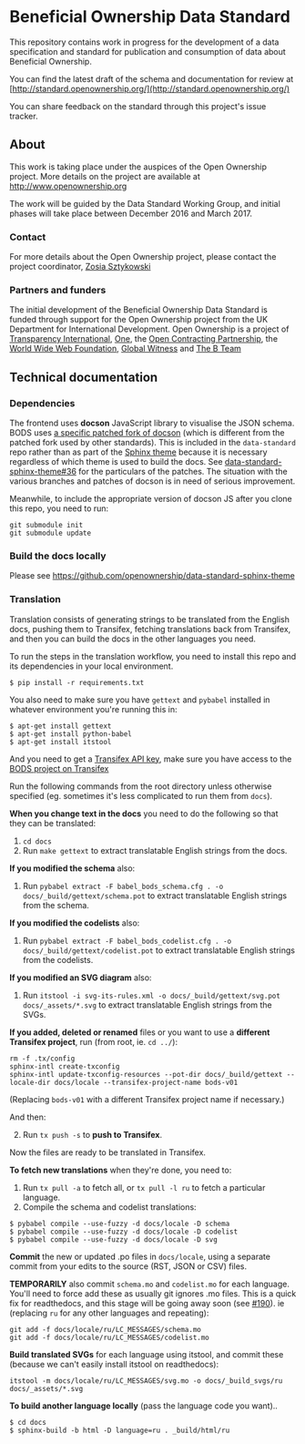 Beneficial Ownership Data Standard
==================================

This repository contains work in progress for the development of a data specification and standard for publication and consumption of data about Beneficial Ownership.

You can find the latest draft of the schema and documentation for review at [http://standard.openownership.org/](http://standard.openownership.org/)

You can share feedback on the standard through this project's issue tracker.

## About

This work is taking place under the auspices of the Open Ownership project. More details on the project are available at http://www.openownership.org

The work will be guided by the Data Standard Working Group, and initial phases will take place between December 2016 and March 2017.

### Contact

For more details about the Open Ownership project, please contact the project coordinator, [Zosia Sztykowski](mailto:zosia@openownership.org)

### Partners and funders

The initial development of the Beneficial Ownership Data Standard is funded through support for the Open Ownership project from the UK Department for International Development. Open Ownership is a project of [Transparency International](https://www.transparency.org/), [One](https://www.one.org/international/), the [Open Contracting Partnership](http://www.open-contracting.org), the [World Wide Web Foundation](http://www.webfoundation.org), [Global Witness](https://www.globalwitness.org/en-gb/) and [The B Team](http://bteam.org/)

## Technical documentation

### Dependencies

The frontend uses **docson** JavaScript library to visualise the JSON schema. BODS uses [a specific patched fork of docson](https://github.com/OpenDataServices/docson/tree/master-bods) (which is different from the patched fork used by other standards). This is included in the `data-standard` repo rather than as part of the [Sphinx theme](https://github.com/openownership/data-standard-sphinx-theme) because it is necessary regardless of which theme is used to build the docs. See [data-standard-sphinx-theme#36](https://github.com/openownership/data-standard-sphinx-theme/issues/36) for the particulars of the patches. The situation with the various branches and patches of docson is in need of serious improvement.

Meanwhile, to include the appropriate version of docson JS after you clone this repo, you need to run:

```
git submodule init
git submodule update
```

### Build the docs locally

Please see https://github.com/openownership/data-standard-sphinx-theme

### Translation

Translation consists of generating strings to be translated from the English docs, pushing them to Transifex, fetching translations back from Transifex, and then you can build the docs in the other languages you need.

To run the steps in the translation workflow, you need to install this repo and its dependencies in your local environment.

```
$ pip install -r requirements.txt
```

You also need to make sure you have `gettext` and `pybabel` installed in whatever environment you're running this in:

```
$ apt-get install gettext
$ apt-get install python-babel
$ apt-get install itstool
```

And you need to get a [Transifex API key](https://www.transifex.com/user/settings/api/), make sure you have access to the [BODS project on Transifex](https://www.transifex.com/OpenDataServices/bods-v01)

Run the following commands from the root directory unless otherwise specified (eg. sometimes it's less complicated to run them from `docs`).

**When you change text in the docs** you need to do the following so that they can be translated:

1. `cd docs`
2. Run `make gettext` to extract translatable English strings from the docs.

**If you modified the schema** also:

1. Run `pybabel extract -F babel_bods_schema.cfg . -o docs/_build/gettext/schema.pot` to extract translatable English strings from the schema.

**If you modified the codelists** also:

1. Run `pybabel extract -F babel_bods_codelist.cfg . -o docs/_build/gettext/codelist.pot` to extract translatable English strings from the codelists.

**If you modified an SVG diagram** also:

1. Run `itstool -i svg-its-rules.xml -o docs/_build/gettext/svg.pot docs/_assets/*.svg` to extract translatable English strings from the SVGs.

**If you added, deleted or renamed** files or you want to use a **different Transifex project**, run (from root, ie. `cd ../`):

```
rm -f .tx/config
sphinx-intl create-txconfig
sphinx-intl update-txconfig-resources --pot-dir docs/_build/gettext --locale-dir docs/locale --transifex-project-name bods-v01
```

(Replacing `bods-v01` with a different Transifex project name if necessary.)

And then:

2. Run `tx push -s` to **push to Transifex**.

Now the files are ready to be translated in Transifex.

**To fetch new translations** when they're done, you need to:

1. Run `tx pull -a` to fetch all, or `tx pull -l ru` to fetch a particular language.
2. Compile the schema and codelist translations:

```
$ pybabel compile --use-fuzzy -d docs/locale -D schema
$ pybabel compile --use-fuzzy -d docs/locale -D codelist
$ pybabel compile --use-fuzzy -d docs/locale -D svg
```

**Commit** the new or updated .po files in `docs/locale`, using a separate commit from your edits to the source (RST, JSON or CSV) files.

**TEMPORARILY** also commit `schema.mo` and `codelist.mo` for each language. You'll need to force add these as usually git ignores .mo files. This is a quick fix for readthedocs, and this stage will be going away soon (see [#190](https://github.com/openownership/data-standard/issues/190)). ie (replacing `ru` for any other languages and repeating):

```
git add -f docs/locale/ru/LC_MESSAGES/schema.mo
git add -f docs/locale/ru/LC_MESSAGES/codelist.mo
```

**Build translated SVGs** for each language using itstool, and commit these (because we can't easily install itstool on readthedocs):
```
itstool -m docs/locale/ru/LC_MESSAGES/svg.mo -o docs/_build_svgs/ru docs/_assets/*.svg
```

**To build another language locally** (pass the language code you want)..

```
$ cd docs
$ sphinx-build -b html -D language=ru . _build/html/ru
```
